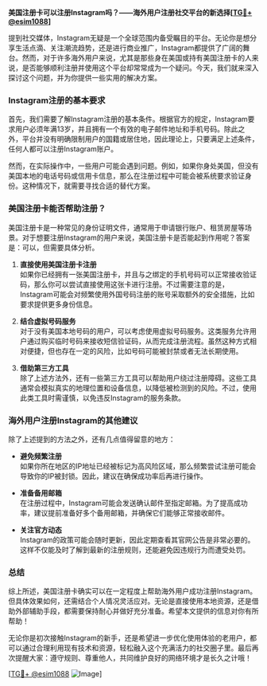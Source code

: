 **美国注册卡可以注册Instagram吗？——海外用户注册社交平台的新选择[[TG💪+ @esim1088](https://t.me/s/esim1088)]**

提到社交媒体，Instagram无疑是一个全球范围内备受瞩目的平台。无论你是想分享生活点滴、关注潮流趋势，还是进行商业推广，Instagram都提供了广阔的舞台。然而，对于许多海外用户来说，尤其是那些身在美国或持有美国注册卡的人来说，是否能够顺利注册并使用这个平台却常常成为一个疑问。今天，我们就来深入探讨这个问题，并为你提供一些实用的解决方案。

### Instagram注册的基本要求

首先，我们需要了解Instagram注册的基本条件。根据官方的规定，Instagram要求用户必须年满13岁，并且拥有一个有效的电子邮件地址和手机号码。除此之外，平台并没有明确限制用户的国籍或居住地，因此理论上，只要满足上述条件，任何人都可以注册Instagram账户。

然而，在实际操作中，一些用户可能会遇到问题。例如，如果你身处美国，但没有美国本地的电话号码或信用卡信息，那么在注册过程中可能会被系统要求验证身份。这种情况下，就需要寻找合适的替代方案。

### 美国注册卡能否帮助注册？

美国注册卡是一种常见的身份证明文件，通常用于申请银行账户、租赁房屋等场景。对于想要注册Instagram的用户来说，美国注册卡是否能起到作用呢？答案是：可以，但需要具体分析。

1. **直接使用美国注册卡注册**  
   如果你已经拥有一张美国注册卡，并且与之绑定的手机号码可以正常接收验证码，那么你可以尝试直接使用这张卡进行注册。不过需要注意的是，Instagram可能会对频繁使用外国号码注册的账号采取额外的安全措施，比如要求提供更多身份信息。

2. **结合虚拟号码服务**  
   对于没有美国本地号码的用户，可以考虑使用虚拟号码服务。这类服务允许用户通过购买临时号码来接收短信验证码，从而完成注册流程。虽然这种方式相对便捷，但也存在一定的风险，比如号码可能被封禁或者无法长期使用。

3. **借助第三方工具**  
   除了上述方法外，还有一些第三方工具可以帮助用户绕过注册障碍。这些工具通常会模拟真实的地理位置和设备信息，以降低被检测到的风险。不过，使用此类工具时需谨慎，以免违反Instagram的服务条款。

### 海外用户注册Instagram的其他建议

除了上述提到的方法之外，还有几点值得留意的地方：

- **避免频繁注册**  
  如果你所在地区的IP地址已经被标记为高风险区域，那么频繁尝试注册可能会导致你的IP被封锁。因此，建议在确保成功率后再进行操作。

- **准备备用邮箱**  
  在注册过程中，Instagram可能会发送确认邮件至指定邮箱。为了提高成功率，建议提前准备好多个备用邮箱，并确保它们能够正常接收邮件。

- **关注官方动态**  
  Instagram的政策可能会随时更新，因此定期查看其官网公告是非常必要的。这样不仅能及时了解到最新的注册规则，还能避免因违规行为而遭受处罚。

### 总结

综上所述，美国注册卡确实可以在一定程度上帮助海外用户成功注册Instagram。但具体效果如何，还需结合个人情况灵活应对。无论是直接使用本地资源，还是借助外部辅助手段，都需要保持耐心并做好充分准备。希望本文提供的信息对你有所帮助！

无论你是初次接触Instagram的新手，还是希望进一步优化使用体验的老用户，都可以通过合理利用现有技术和资源，轻松融入这个充满活力的社交圈子里。最后再次提醒大家：遵守规则、尊重他人，共同维护良好的网络环境才是长久之计哦！

[[TG💪+ @esim1088](https://t.me/s/esim1088) ![Image](https://i.postimg.cc/4NQfJmqS/Snipaste-2025-05-13-00-14-12.png)]